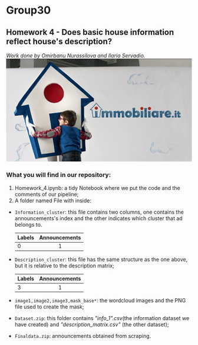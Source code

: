 # Group30
## Homework 4 -  Does basic house information reflect house's description?
*Work done by Omirbanu Nurassilova and Ilaria Servadio.*
![alt text](https://github.com/IlariaSe/HW_4/blob/master/immobiliare-it-assunzioni-nuove-2017.jpg)

### What you will find in our repository:
1. Homework_4.ipynb: a tidy Notebook where we put the code and the comments of our pipeline;
2. A folder named File with inside:

- `Information_cluster`: this file contains two columns, one contains the announcements's index and the other indicates which cluster that ad belongs to.

   | Labels        | Announcements |
   | ------------- |:-------------:| 
   |      0        |        1      | 


-  `Description_cluster`: this file has the same structure as the one above, but it is relative to the description matrix;
  
   | Labels        | Announcements |
   | ------------- |:-------------:| 
   |      3        |        1      | 

- `image1,image2,image3,mask_base*`: the wordcloud images and the PNG file used to create the mask;

- `Dataset.zip`: this folder contains *"info_1".csv*(the information dataset we have created) and *"description_matrix.csv"* (the other dataset);

- `Finaldata.zip`: announcements obtained from scraping.

